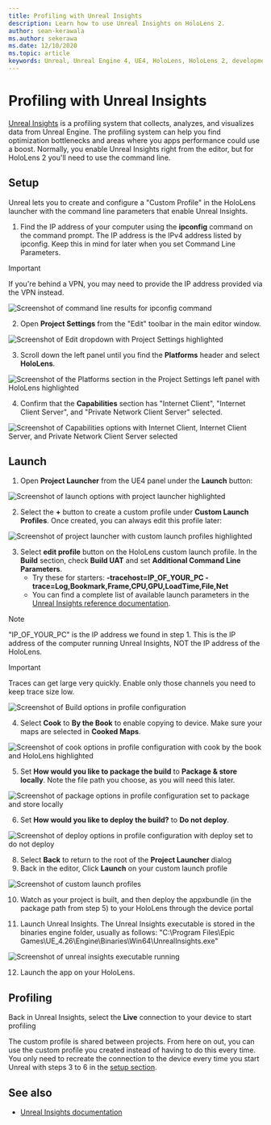 ```yaml
---
title: Profiling with Unreal Insights
description: Learn how to use Unreal Insights on HoloLens 2.
author: sean-kerawala
ms.author: sekerawa
ms.date: 12/10/2020
ms.topic: article
keywords: Unreal, Unreal Engine 4, UE4, HoloLens, HoloLens 2, development, profling, unreal insights, documentation, guides, features, holograms, game development, mixed reality headset, windows mixed reality headset, virtual reality headset
---
```


# Profiling with Unreal Insights

[Unreal Insights](https://docs.unrealengine.com/TestingAndOptimization/PerformanceAndProfiling/UnrealInsights/Overview/index.html) is a profiling system that collects, analyzes, and visualizes data from Unreal Engine. The profiling system can help you find optimization bottlenecks and areas where you apps performance could use a boost. Normally, you enable Unreal Insights right from the editor, but for HoloLens 2 you'll need to use the command line.

## Setup

Unreal lets you to create and configure a "Custom Profile" in the HoloLens launcher with the command line parameters that enable Unreal Insights.

1. Find the IP address of your computer using the **ipconfig** command on the command prompt. The IP address is the IPv4 address listed by ipconfig. Keep this in mind for later when you set Command Line Parameters.

> [!IMPORTANT]
> If you're behind a VPN, you may need to provide the IP address provided via the VPN instead.

![Screenshot of command line results for ipconfig command](images/unreal-insights-img-01.png)

2. Open **Project Settings** from the "Edit" toolbar in the main editor window.

![Screenshot of Edit dropdown with Project Settings highlighted](images/unreal-insights-img-15.png)

3. Scroll down the left panel until you find the **Platforms** header and select **HoloLens**.

![Screenshot of the Platforms section in the Project Settings left panel with HoloLens highlighted](images/unreal-insights-img-16.png)

4. Confirm that the **Capabilities** section has "Internet Client", "Internet Client Server", and "Private Network Client Server" selected.

![Screenshot of Capabilities options with Internet Client, Internet Client Server, and Private Network Client Server selected](images/unreal-insights-img-14.png)

## Launch

1. Open **Project Launcher** from the UE4 panel under the **Launch** button:

![Screenshot of launch options with project launcher highlighted](images/unreal-insights-img-07.png)

2. Select the **+** button to create a custom profile under **Custom Launch Profiles**. Once created, you can always edit this profile later:

![Screenshot of project launcher with custom launch profiles highlighted](images/unreal-insights-img-08.png)

3. Select **edit profile** button on the HoloLens custom launch profile. In the **Build** section, check **Build UAT** and set **Additional Command Line Parameters**.
   - Try these for starters: **-tracehost=IP_OF_YOUR_PC -trace=Log,Bookmark,Frame,CPU,GPU,LoadTime,File,Net**
   - You can find a complete list of available launch parameters in the [Unreal Insights reference documentation](https://docs.unrealengine.com/TestingAndOptimization/PerformanceAndProfiling/UnrealInsights/Reference/index.html).

> [!NOTE]
> "IP_OF_YOUR_PC" is the IP address we found in step 1. This is the IP address of the computer running Unreal Insights, NOT the IP address of the HoloLens.

> [!IMPORTANT]
> Traces can get large very quickly. Enable only those channels you need to keep trace size low.

![Screenshot of Build options in profile configuration](images/unreal-insights-img-17.png)

4. Select **Cook** to **By the Book** to enable copying to device. Make sure your maps are selected in **Cooked Maps**.

![Screenshot of cook options in profile configuration with cook by the book and HoloLens highlighted](images/unreal-insights-img-09.png)

5. Set **How would you like to package the build** to **Package & store locally**. Note the file path you choose, as you will need this later.

![Screenshot of package options in profile configuration set to package and store locally](images/unreal-insights-img-18.png)

6. Set **How would you like to deploy the build?** to **Do not deploy**.

![Screenshot of deploy options in profile configuration with deploy set to do not deploy](images/unreal-insights-img-19.png)

8. Select **Back** to return to the root of the **Project Launcher** dialog
9. Back in the editor, Click **Launch** on your custom launch profile

![Screenshot of custom launch profiles](images/unreal-insights-img-13.png)

10. Watch as your project is built, and then deploy the appxbundle (in the package path from step 5) to your HoloLens through the device portal

11. Launch Unreal Insights. The Unreal Insights executable is stored in the binaries engine folder, usually as follows: "C:\Program Files\Epic Games\UE_4.26\Engine\Binaries\Win64\UnrealInsights.exe"

![Screenshot of unreal insights executable running](images/unreal-insights-img-12.png)

12. Launch the app on your HoloLens.

## Profiling

Back in Unreal Insights, select the **Live** connection to your device to start profiling

The custom profile is shared between projects. From here on out, you can use the custom profile you created instead of having to do this every time. You only need to recreate the connection to the device every time you start Unreal with steps 3 to 6 in the [setup section](#setup).

## See also

- [Unreal Insights documentation](https://docs.unrealengine.com/TestingAndOptimization/PerformanceAndProfiling/UnrealInsights/index.html)
